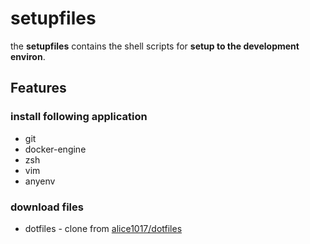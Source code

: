 # setupfiles

the **setupfiles** contains the shell scripts for **setup to the development
environ**.

## Features

### install following application

* git
* docker-engine
* zsh
* vim
* anyenv

### download files

* dotfiles - clone from [alice1017/dotfiles](https://github.com/alice1017/dotfiles)
